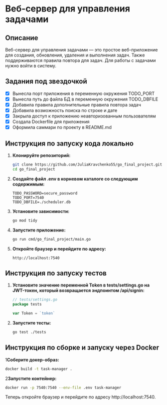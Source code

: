 # Веб-сервер для управления задачами

## Описание

Веб-сервер для управления задачами — это простое веб-приложение для создания, обновления, удаления и выполнения задач. Также поддерживаются правила повтора для задач. Для работы с задачами нужно войти в систему.

## Задания под звездочкой

- [x] Вынесла порт приложения в переменную окружения TODO_PORT
- [x] Вынесла путь до файла БД в переменную окружения TODO_DBFILE
- [x] Добавила правила дополнительные правила повтора задач
- [x] Добавила возможность поиска по строке и дате
- [x] Закрыла доступ к приложению неавторизованным пользователям
- [x] Создала Dockerfile для приложения
- [x] Оформила саммари по проекту в README.md

## Инструкция по запуску кода локально

1. **Клонируйте репозиторий:**
    ```sh
    git clone https://github.com/JuliaKravchenko55/go_final_project.git
    cd go_final_project
    ```

2. **Создайте файл .env в корневом каталоге со следующим содержимым:**
    ```plaintext
    TODO_PASSWORD=secure_password
    TODO_PORT=7540
    TODO_DBFILE=./scheduler.db
    ```

3. **Установите зависимости:**
    ```sh
    go mod tidy
    ```

4. **Запустите приложение:**
    ```sh
    go run cmd/go_final_project/main.go
    ```

5. **Откройте браузер и перейдите по адресу:**
    ```plaintext
    http://localhost:7540
    ```

## Инструкция по запуску тестов

1. **Установите значение переменной Token в tests/settings.go на JWT-токен, который возвращается эндпоинтом /api/signin:**
    ```go
    // tests/settings.go
    package tests

    var Token = `token`
    ```

2. **Запустите тесты:**
    ```sh
    go test ./tests
    ```

## Инструкция по сборке и запуску через Docker

1**Соберите докер-образ:**
```sh
docker build -t task-manager .
```

2**Запустите контейнер:**
```sh
docker run -p 7540:7540 --env-file .env task-manager
```

Теперь откройте браузер и перейдите по адресу http://localhost:7540.
